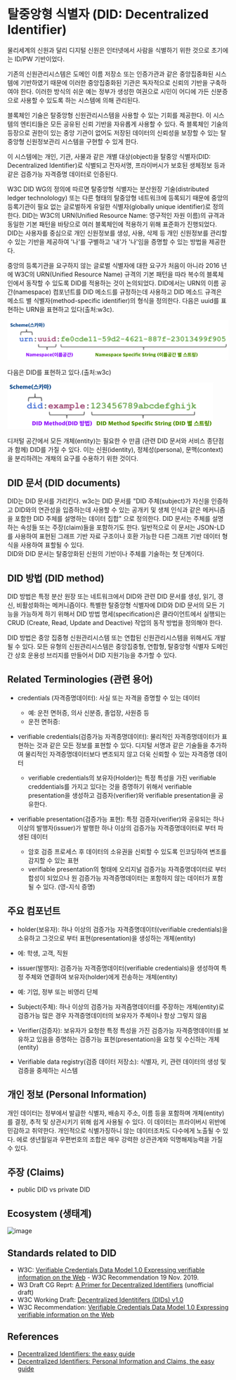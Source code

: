 # 탈중앙형 식별자 (DID: Decentralized Identifier)

물리세계의 신원과 달리 디지털 신원은 인터넷에서 사람을 식별하기 위한 것으로 초기에는 ID/PW 기반이었다.

기존의 신원관리시스템은 도메인 이름 저장소 또는 인증가관과 같은 중앙집중화된 시스템에 기반하였기 때문에 이러한 중앙집중화된 기관은 독자적으로 신뢰의 기반을 구축하여야 한다. 이러한 방식의 쉬운 예는 정부가 생성한 여권으로 시민이 어디에 가든 신분증으로 사용할 수 있도록 하는 시스템에 의해 관리된다. 

블록체인 기술은 탈중앙형 신원관리시스템을 사용할 수 있는 기회를 제공한다. 이 시스템의 엔티티들은 모든 공유된 신뢰 기반을 자유롭게 사용할 수 있다. 
즉 블록체인 기술의 등장으로 권한이 있는 중앙 기관이 없어도 저장된 데이터의 신뢰성을 보장할 수 있는 탈중앙형 신원정보관리 시스템을 구현할 수 있게 한다.  

이 시스템에는 개인, 기관, 사물과 같은 개별 대상(object)을 탈중앙 식별자(DID: Decentralized Identifier)로 식별되고 
전자서명, 프라이버시가 보호된 생체정보 등과 같은 검증가능 자격증명 데이터로 인증된다. 

W3C DID WG의 정의에 따르면 탈중앙형 식별자는 분산원장 기술(distributed ledger technolology) 또는 다른 형태의 탈중앙형 네트워크에 등록되기 때문에 
중앙의 등록기관이 필요 없는 글로벌하게 유일한 식별자(globally unique identifier)로 정의한다.
DID는 W3C의 URN(Unified Resource Name: 영구적인 자원 이름)의 규격과 동일한 기본 패턴을 바탕으로 여러 블록체인에 적용하기 위해 표준화가 진행되었다.
DID는 사용자를 중심으로 개인 신원정보를 생성, 사용, 삭제 등 개인 신원정보를 관리할 수 있는 기반을 제공하여 '나'를 구별하고 '내'가 '나'임을 증명할 수 있는
방법을 제공한다. 

중앙의 등록기관을 요구하지 않는 글로벌 식별자에 대한 요구가 처음이 아니라 2016 년에 W3C의 URN(Unified Resource Name) 규격의 기본 패턴을 따라 
복수의 블록체인에서 동작할 수 있도록 DID를 적용하는 것이 논의되었다. DID에서는 URN의 이름 공간(namespace) 컴포넌트를 
DID 메소드를 규정하는데 사용하고 DID 메소드 규격은 메소드 별 식별자(method-specific identifier)의 형식을 정의한다.
다음은 uuid를 표현하는 URN을 표현하고 있다(출처:w3c). 

![image](./uuid_fornat.png)

다음은 DID를 표현하고 있다.(출처:w3c)

![image](./did_format.png)

디저털 공간에서 모든 개체(entity)는 필요한 수 만큼 (관련 DID 문서와 서비스 종단점 과 함께) DID를 가질 수 있다. 이는 신원(identity), 정체성(persona), 문맥(context)을 분리하려는 개채의 요구를 수용하기 위한 것이다.  

## DID 문서 (DID documents)

DID는 DID 문서를 가리킨다. w3c는 DID 문서를 "DID 주체(subject)가 자신을 인증하고 DID와의 연관성을 입증하는데 사용할 수 있는 공개키 및 생체 인식과 같은
메커니즘을 포함한 DID 주체를 설명하는 데이터 집합" 으로 정의한다. DID 문서는 주체를 설명하는 속성들 또는 주장(claim)들을 포함하기도 한다. 
일반적으로 이 문서는 JSON-LD를 사용하여 표현된 그래프 기반 자료 구조이나 호환 가능한 다른 그래프 기반 데이터 형식을 사용하여 표할될 수 있다.   
DID와 DID 문서는 탈중앙화된 신원의 기반이나 주체를 기술하는 첫 단계이다. 

## DID 방법 (DID method)


DID 방법은 특정 분산 원장 또는 네트워크에서 DID와 관련 DID 문서를 생성, 읽기, 갱신, 비활성화하는 메커니즘이다. 
특별한 탈중앙형 식별자에 DID와 DID 문서의 모든 기능을 가능하게 하기 위해서 DID 방법 명세(specification)은 클라이언트에서 실행되는 
CRUD (Create, Read, Update and Deactive) 작업의 동작 방법을 정의해야 한다.   

DID 방법은 중앙 집중형 신원관리시스템 또는 연합된 신원관리시스템을 위해서도 개발될 수 있다. 모든 유형의 신원관리시스템은 중앙집중형, 연합형,
탈중앙형 식별자 도메인 간 상호 운용성 브리지를 만들어서 DID 지원기능을 추가할 수 있다. 


## Related Terminologies (관련 용어)

* credentials (자격증명데이터): 사실 또는 자격을 증명할 수 있는 데이터
   + 예: 운전 면허증, 의사 신분증, 졸업장, 사원증 등
   + 운전 면허증: 

* verifiable credentials(검증가능 자격증명데이터): 물리적인 자격증명데이터가 표현하는 것과 같은 모든 정보를 표현할 수 있다.
디지털 서명과 같은 기술들을 추가하여 물리적인 자격증명데이터보다 변조되지 않고 더욱 신뢰할 수 있는 자격증명 데이터 
   + verifiable credentials의 보유자(Holder)는 특정 특성을 가진 verifiable creddentials를 가지고 있다는 것을 증명하기 위해서 
   verifiable presentation을 생성하고 검증자(verifier)와 verifiable presentation을 공유한다.
   
* verifiable presentation(검증가능 표현): 특정 검증자(verifier)와 공유되는 하나 이상의 발행자(issuer)가 발행한 하나 이상의
검증가능 자격증명데이터로 부터 파생된 데이터
    + 암호 검증 프로세스 후 데이터의 소유권을 신뢰할 수 있도록 인코딩하여 변조를 감지할 수 있는 표현
    + verifiable presentation의 형태에 오리지널 검증가능 자격증명데이터로 부터 합성이 되었으나 원 검증가능 자격증명데이터는
    포함하지 않는 데이터가 포함될 수 있다. (영-지식 증명)   

## 주요 컴포넌트

 * holder(보유자): 하나 이상의 검증가능 자격증명데이터(verifiable credentials)을 소유하고 그것으로 부터 표현(presentation)을 생성하는 개체(entity) 
 - 에: 학생, 고객, 직원
  
 * issuer(발행자): 검증가능 자격증명데이터(verifiable credentials)을 생성하여 특정 주체와 연결하여 보유자(holder)에게 전송하는 개체(entity)
 - 예: 기업, 정부 또는 비영리 단체
 
 * Subject(주체): 하나 이상의 검증가능 자격즘명데이터를 주장하는 개체(entity)로 검증가능 많은 경우 자격증명데이터의 보유자가 주체이나 항상 그렇지 않음 
 
 * Verifier(검증자): 보유자가 요청한 특정 특성을 가진 검증가능 자격증명데이터를 보유하고 있음을 증명하는 검증가능 표현(presentation)을 요청 및 수신하는 개체(entity)
 
 * Verifiable data registry(검증 데이터 저장소): 식별자, 키, 관련 데이터의 생성 및 검증을 
중제하는 시스템


## 개인 정보 (Personal Information)

개인 데이터는 정부에서 발급한 식별자, 배송지 주소, 이름 등을 포함하며 개체(entity)를 결정, 추적 및 상관시키기 위해 쉽게 사용될 수 있다. 
이 데이터는 프라이버시 위반에 민감하고 취약한다. 개인적으로 식별가징하니 않는 데이터조차도 다수에게 노출될 수 있다. 
에로 생년월일과 우편번호의 조합은 매우 강력한 상관관계와 익명해제능력을 가질 수 있다. 


## 주장 (Claims)



* public DID vs private DID

## Ecosystem (생태계)

![image](https://miro.medium.com/max/2270/1*Cke4CG4fJlcpLNxgVsO_hw.png)


## Standards related to DID

* W3C: [Verifiable Credentials Data Model 1.0 Expressing verifiable information on the Web](https://www.w3.org/TR/vc-data-model/#what-is-a-verifiable-credential) - W3C Recommendation 19 Nov. 2019.
* W3 Draft CG Reprt: [A Primer for Decentralized Identifiers](https://w3c-ccg.github.io/did-primer/) (unofficial draft)
* W3C Working Draft: [Decentralized Identitifers (DIDs) v1.0](https://w3c.github.io/did-core/)
* W3C Recommendation: [Verifiable Credentials Data Model 1.0 Expressing verifiable information on the Web](https://www.w3.org/TR/vc-data-model/#what-is-a-verifiable-credential)

## References

* [Decentralized Identifiers: the easy guide](https://medium.com/metadium/decentralized-identifiers-the-easy-guide-fb96429e8b24)
* [Decentralized Identifiers: Personal Information and Claims, the easy guide](https://medium.com/metadium/decentralized-identifiers-personal-information-and-claims-the-easy-guide-ee58b5427dd2)
